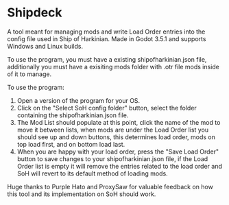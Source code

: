 # Shipdeck
 A tool meant for managing mods and write Load Order entries into the config file used in Ship of Harkinian. Made in Godot 3.5.1 and supports Windows and Linux builds.
 
To use the program, you must have a existing shipofharkinian.json file, additionally you must have a exisiting mods folder with .otr file mods inside of it to manage.

To use the program:
1. Open a version of the program for your OS.
2. Click on the "Select SoH config folder" button, select the folder containing the shipofharkinian.json file.
3. The Mod List should populate at this point, click the name of the mod to move it between lists, when mods are under the Load Order list you should see up and down buttons, this determines load order, mods on top load first, and on bottom load last.
4. When you are happy with your load order, press the "Save Load Order" button to save changes to your shipofharkinian.json file, if the Load Order list is empty it will remove the entries related to the load order and SoH will revert to its default method of loading mods.

Huge thanks to Purple Hato and ProxySaw for valuable feedback on how this tool and its implementation on SoH should work.
